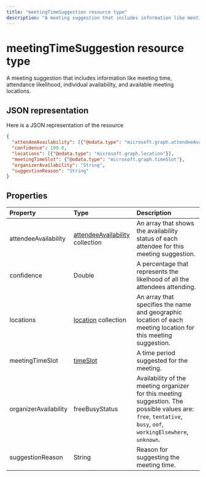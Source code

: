 ---title: "meetingTimeSuggestion resource type"description: "A meeting suggestion that includes information like meeting time, attendance likelihood, individual "---# meetingTimeSuggestion resource type

A meeting suggestion that includes information like meeting time, attendance likelihood, individual 
availability, and available meeting locations.

## JSON representation

Here is a JSON representation of the resource

<!-- {
  "blockType": "resource",
  "optionalProperties": [

  ],
  "@odata.type": "microsoft.graph.meetingTimeSuggestion"
}-->

```json
{
  "attendeeAvailability": [{"@odata.type": "microsoft.graph.attendeeAvailability"}],
  "confidence": 100.0,
  "locations": [{"@odata.type": "microsoft.graph.location"}],
  "meetingTimeSlot": {"@odata.type": "microsoft.graph.timeSlot"},
  "organizerAvailability": "String",
  "suggestionReason": "String"
}

```
## Properties
| Property	   | Type	|Description|
|:---------------|:--------|:----------|
|attendeeAvailability|[attendeeAvailability](attendeeavailability.md) collection|An array that shows the availability status of each attendee for this meeting suggestion.|
|confidence|Double|A percentage that represents the likelhood of all the attendees attending.|
|locations|[location](location.md) collection|An array that specifies the name and geographic location of each meeting location for this meeting suggestion.|
|meetingTimeSlot|[timeSlot](timeslot.md)|A time period suggested for the meeting.|
|organizerAvailability|freeBusyStatus| Availability of the meeting organizer for this meeting suggestion. The possible values are: `free`, `tentative`, `busy`, `oof`, `workingElsewhere`, `unknown`.|
|suggestionReason|String|Reason for suggesting the meeting time.|

<!-- uuid: 8fcb5dbc-d5aa-4681-8e31-b001d5168d79
2015-10-25 14:57:30 UTC -->
<!-- {
  "type": "#page.annotation",
  "description": "meetingTimeSuggestion resource",
  "keywords": "",
  "section": "documentation",
  "tocPath": ""
}-->